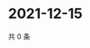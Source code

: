 # 2021-12-15

共 0 条

<!-- BEGIN WEIBO -->
<!-- 最后更新时间 Wed Dec 15 2021 10:27:31 GMT+0800 (China Standard Time) -->

<!-- END WEIBO -->
